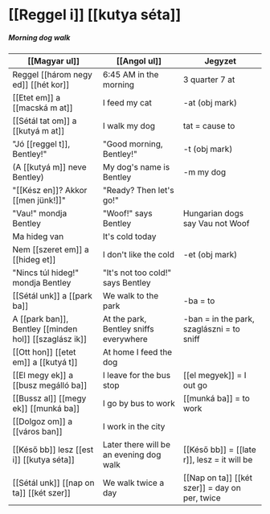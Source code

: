 # [[Reggel i]] [[kutya séta]]
##### Morning dog walk

| [[Magyar ul]]                                          | [[Angol ul]]                            | Jegyzet                                        |
|--------------------------------------------------------|-----------------------------------------|------------------------------------------------|
| Reggel [[három negy ed]] [[hét kor]]                   | 6:45 AM in the morning                  | 3 quarter 7 at                                 |
| [[Etet em]] a [[macská m at]]                          | I feed my cat                           | -at (obj mark)                                 |
| [[Sétál tat om]] a [[kutyá m at]]                      | I walk my dog                           | tat = cause to                                 |
| "Jó [[reggel t]], Bentley!"                            | "Good morning, Bentley!"                | -t (obj mark)                                  |
| (A [[kutyá m]] neve Bentley)                           | My dog's name is Bentley                | -m my dog                                      |
| "[[Kész en]]? Akkor [[men jünk!]]"                     | "Ready? Then let's go!"                 |                                                |
| "Vau!" mondja Bentley                                  | "Woof!" says Bentley                    | Hungarian dogs say Vau not Woof                |
| Ma hideg van                                           | It's cold today                         |                                                |
| Nem [[szeret em]] a [[hideg et]]                       | I don't like the cold                   | -et (obj mark)                                 |
| "Nincs túl hideg!" mondja Bentley                      | "It's not too cold!" says Bentley       |                                                |
| [[Sétál unk]] a [[park ba]]                            | We walk to the park                     | -ba = to                                       |
| A [[park ban]], Bentley [[minden hol]] [[szaglász ik]] | At the park, Bentley sniffs everywhere  | -ban = in the park, szaglászni = to sniff      |
| [[Ott hon]] [[etet em]] a [[kutyá t]]                  | At home I feed the dog                  |                                                |
| [[El megy ek]] a [[busz megálló ba]]                   | I leave for the bus stop                | [[el megyek]] = I out go                       |
| [[Bussz al]] [[megy ek]] [[munká ba]]                  | I go by bus to work                     | [[munká ba]] = to work                         |
| [[Dolgoz om]] a [[város ban]]                          | I work in the city                      |                                                |
| [[Késő bb]] lesz [[est i]] [[kutya séta]]              | Later there will be an evening dog walk | [[Késő bb]] = [[late r]], lesz = it will be    |
| [[Sétál unk]] [[nap on ta]] [[két szer]]               | We walk twice a day                     | [[Nap on ta]] [[két szer]] = day on per, twice |


<!--
| Magyarul                   | Angolul                     | Jegyzet                            |
|----------------------------|-----------------------------|------------------------------------|
| [[Reggel i]] étel finom    | The breakfast food is tasty | [[Reggel i]] = (of) morning (adj.) |
| [[Magyar ország ban]] élek | I live in Hungary           | ország = country, ‑ban = in        |
-->